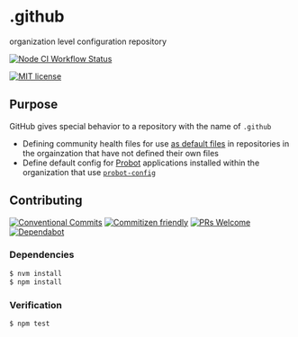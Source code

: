# .github

organization level configuration repository

<!--status-badges start -->

[![Node CI Workflow Status][github-actions-ci-badge]][github-actions-ci-link]

<!--status-badges end -->

<!--consumer-badges start -->

[![MIT license][license-badge]][license-link]

<!--consumer-badges end -->

## Purpose

GitHub gives special behavior to a repository with the name of `.github`

* Defining community health files for use [as default files](https://help.github.com/en/articles/creating-a-default-community-health-file-for-your-organization#creating-a-repository-for-default-files)
  in repositories in the orgainzation that have not defined their own files
* Define default config for [Probot](https://probot.github.io) applications
  installed within the organization that use [`probot-config`](https://github.com/probot/probot-config)

## Contributing

<!--contribution-badges start -->

[![Conventional Commits][commit-convention-badge]][commit-convention-link]
[![Commitizen friendly][commitizen-badge]][commitizen-link]
[![PRs Welcome][PRs-badge]][PRs-link]
[![Dependabot][dependabot-badge]][dependabot-link]

<!--contribution-badges end -->

### Dependencies

```sh
$ nvm install
$ npm install
```

### Verification

```sh
$ npm test
```

[license-link]: LICENSE

[license-badge]: https://img.shields.io/github/license/dsmjs/.github.svg

[commit-convention-link]: https://conventionalcommits.org

[commit-convention-badge]: https://img.shields.io/badge/Conventional%20Commits-1.0.0-yellow.svg

[commitizen-link]: http://commitizen.github.io/cz-cli/

[commitizen-badge]: https://img.shields.io/badge/commitizen-friendly-brightgreen.svg

[PRs-link]: http://makeapullrequest.com

[PRs-badge]: https://img.shields.io/badge/PRs-welcome-brightgreen.svg

[dependabot-link]: https://dependabot.com/

[dependabot-badge]: https://badgen.net/dependabot/dsmjs/.github/?icon=dependabot

[github-actions-ci-link]: https://github.com/dsmjs/.github/actions?query=workflow%3A%22Node.js+CI%22+branch%3Amaster

[github-actions-ci-badge]: https://github.com/dsmjs/.github/workflows/Node.js%20CI/badge.svg
